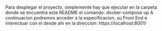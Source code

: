 Para desplegar el proyecto, simplemente hay que ejecutar en la carpeta donde se encuentra este README el comando:
docker-compose up
A continuacion podremos acceder a la especificacion, su Front End e interectuar con el desde ahi en la direccion:
https://localhost:8001/
